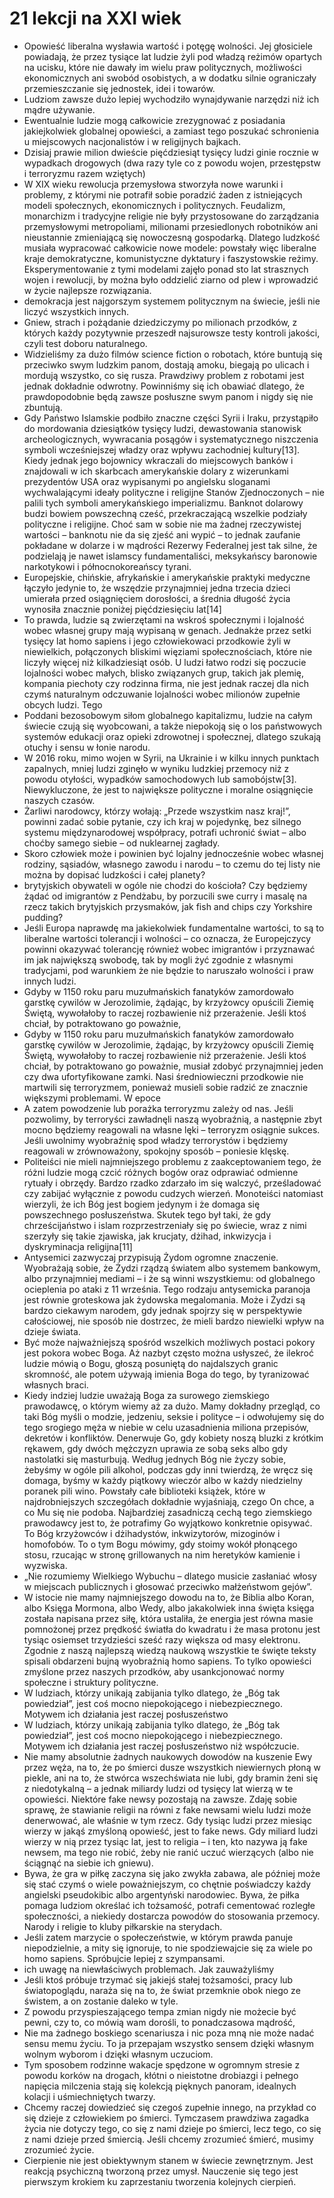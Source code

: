 # 21 lekcji na XXI wiek
- Opowieść liberalna wysławia wartość i potęgę wolności. Jej głosiciele powiadają, że przez tysiące lat ludzie żyli pod władzą reżimów opartych na ucisku, które nie dawały im wielu praw politycznych, możliwości ekonomicznych ani swobód osobistych, a w dodatku silnie ograniczały przemieszczanie się jednostek, idei i towarów.
- Ludziom zawsze dużo lepiej wychodziło wynajdywanie narzędzi niż ich mądre używanie.
- Ewentualnie ludzie mogą całkowicie zrezygnować z posiadania jakiejkolwiek globalnej opowieści, a zamiast tego poszukać schronienia u miejscowych nacjonalistów i w religijnych bajkach.
- Dzisiaj prawie milion dwieście pięćdziesiąt tysięcy ludzi ginie rocznie w wypadkach drogowych (dwa razy tyle co z powodu wojen, przestępstw i terroryzmu razem wziętych)
- W XIX wieku rewolucja przemysłowa stworzyła nowe warunki i problemy, z którymi nie potrafił sobie poradzić żaden z istniejących modeli społecznych, ekonomicznych i politycznych. Feudalizm, monarchizm i tradycyjne religie nie były przystosowane do zarządzania przemysłowymi metropoliami, milionami przesiedlonych robotników ani nieustannie zmieniającą się nowoczesną gospodarką. Dlatego ludzkość musiała wypracować całkowicie nowe modele: powstały więc liberalne kraje demokratyczne, komunistyczne dyktatury i faszystowskie reżimy. Eksperymentowanie z tymi modelami zajęło ponad sto lat strasznych wojen i rewolucji, by można było oddzielić ziarno od plew i wprowadzić w życie najlepsze rozwiązania.
- demokracja jest najgorszym systemem politycznym na świecie, jeśli nie liczyć wszystkich innych.
- Gniew, strach i pożądanie dziedziczymy po milionach przodków, z których każdy pozytywnie przeszedł najsurowsze testy kontroli jakości, czyli test doboru naturalnego.
- Widzieliśmy za dużo filmów science fiction o robotach, które buntują się przeciwko swym ludzkim panom, dostają amoku, biegają po ulicach i mordują wszystko, co się rusza. Prawdziwy problem z robotami jest jednak dokładnie odwrotny. Powinniśmy się ich obawiać dlatego, że prawdopodobnie będą zawsze posłuszne swym panom i nigdy się nie zbuntują.
- Gdy Państwo Islamskie podbiło znaczne części Syrii i Iraku, przystąpiło do mordowania dziesiątków tysięcy ludzi, dewastowania stanowisk archeologicznych, wywracania posągów i systematycznego niszczenia symboli wcześniejszej władzy oraz wpływu zachodniej kultury[13]. Kiedy jednak jego bojownicy wkraczali do miejscowych banków i znajdowali w ich skarbcach amerykańskie dolary z wizerunkami prezydentów USA oraz wypisanymi po angielsku sloganami wychwalającymi ideały polityczne i religijne Stanów Zjednoczonych – nie palili tych symboli amerykańskiego imperializmu. Banknot dolarowy budzi bowiem powszechną cześć, przekraczającą wszelkie podziały polityczne i religijne. Choć sam w sobie nie ma żadnej rzeczywistej wartości – banknotu nie da się zjeść ani wypić – to jednak zaufanie pokładane w dolarze i w mądrości Rezerwy Federalnej jest tak silne, że podzielają je nawet islamscy fundamentaliści, meksykańscy baronowie narkotykowi i północnokoreańscy tyrani.
- Europejskie, chińskie, afrykańskie i amerykańskie praktyki medyczne łączyło jedynie to, że wszędzie przynajmniej jedna trzecia dzieci umierała przed osiągnięciem dorosłości, a średnia długość życia wynosiła znacznie poniżej pięćdziesięciu lat[14]
- To prawda, ludzie są zwierzętami na wskroś społecznymi i lojalność wobec własnej grupy mają wypisaną w genach. Jednakże przez setki tysięcy lat homo sapiens i jego człowiekowaci przodkowie żyli w niewielkich, połączonych bliskimi więziami społecznościach, które nie liczyły więcej niż kilkadziesiąt osób. U ludzi łatwo rodzi się poczucie lojalności wobec małych, blisko związanych grup, takich jak plemię, kompania piechoty czy rodzinna firma, nie jest jednak raczej dla nich czymś naturalnym odczuwanie lojalności wobec milionów zupełnie obcych ludzi. Tego
- Poddani bezosobowym siłom globalnego kapitalizmu, ludzie na całym świecie czują się wyobcowani, a także niepokoją się o los państwowych systemów edukacji oraz opieki zdrowotnej i społecznej, dlatego szukają otuchy i sensu w łonie narodu.
- W 2016 roku, mimo wojen w Syrii, na Ukrainie i w kilku innych punktach zapalnych, mniej ludzi zginęło w wyniku ludzkiej przemocy niż z powodu otyłości, wypadków samochodowych lub samobójstw[3]. Niewykluczone, że jest to największe polityczne i moralne osiągnięcie naszych czasów.
- Żarliwi narodowcy, którzy wołają: „Przede wszystkim nasz kraj!”, powinni zadać sobie pytanie, czy ich kraj w pojedynkę, bez silnego systemu międzynarodowej współpracy, potrafi uchronić świat – albo choćby samego siebie – od nuklearnej zagłady.
- Skoro człowiek może i powinien być lojalny jednocześnie wobec własnej rodziny, sąsiadów, własnego zawodu i narodu – to czemu do tej listy nie można by dopisać ludzkości i całej planety?
- brytyjskich obywateli w ogóle nie chodzi do kościoła? Czy będziemy żądać od imigrantów z Pendżabu, by porzucili swe curry i masalę na rzecz takich brytyjskich przysmaków, jak fish and chips czy Yorkshire pudding?
- Jeśli Europa naprawdę ma jakiekolwiek fundamentalne wartości, to są to liberalne wartości tolerancji i wolności – co oznacza, że Europejczycy powinni okazywać tolerancję również wobec imigrantów i przyznawać im jak największą swobodę, tak by mogli żyć zgodnie z własnymi tradycjami, pod warunkiem że nie będzie to naruszało wolności i praw innych ludzi.
- Gdyby w 1150 roku paru muzułmańskich fanatyków zamordowało garstkę cywilów w Jerozolimie, żądając, by krzyżowcy opuścili Ziemię Świętą, wywołałoby to raczej rozbawienie niż przerażenie. Jeśli ktoś chciał, by potraktowano go poważnie,
- Gdyby w 1150 roku paru muzułmańskich fanatyków zamordowało garstkę cywilów w Jerozolimie, żądając, by krzyżowcy opuścili Ziemię Świętą, wywołałoby to raczej rozbawienie niż przerażenie. Jeśli ktoś chciał, by potraktowano go poważnie, musiał zdobyć przynajmniej jeden czy dwa ufortyfikowane zamki. Nasi średniowieczni przodkowie nie martwili się terroryzmem, ponieważ musieli sobie radzić ze znacznie większymi problemami. W epoce
- A zatem powodzenie lub porażka terroryzmu zależy od nas. Jeśli pozwolimy, by terroryści zawładnęli naszą wyobraźnią, a następnie zbyt mocno będziemy reagowali na własne lęki – terroryzm osiągnie sukces. Jeśli uwolnimy wyobraźnię spod władzy terrorystów i będziemy reagowali w zrównoważony, spokojny sposób – poniesie klęskę.
- Politeiści nie mieli najmniejszego problemu z zaakceptowaniem tego, że różni ludzie mogą czcić różnych bogów oraz odprawiać odmienne rytuały i obrzędy. Bardzo rzadko zdarzało im się walczyć, prześladować czy zabijać wyłącznie z powodu cudzych wierzeń. Monoteiści natomiast wierzyli, że ich Bóg jest bogiem jedynym i że domaga się powszechnego posłuszeństwa. Skutek tego był taki, że gdy chrześcijaństwo i islam rozprzestrzeniały się po świecie, wraz z nimi szerzyły się takie zjawiska, jak krucjaty, dżihad, inkwizycja i dyskryminacja religijna[11]
- Antysemici zazwyczaj przypisują Żydom ogromne znaczenie. Wyobrażają sobie, że Żydzi rządzą światem albo systemem bankowym, albo przynajmniej mediami – i że są winni wszystkiemu: od globalnego ocieplenia po ataki z 11 września. Tego rodzaju antysemicka paranoja jest równie groteskowa jak żydowska megalomania. Może i Żydzi są bardzo ciekawym narodem, gdy jednak spojrzy się w perspektywie całościowej, nie sposób nie dostrzec, że mieli bardzo niewielki wpływ na dzieje świata.
- Być może najważniejszą spośród wszelkich możliwych postaci pokory jest pokora wobec Boga. Aż nazbyt często można usłyszeć, że ilekroć ludzie mówią o Bogu, głoszą posuniętą do najdalszych granic skromność, ale potem używają imienia Boga do tego, by tyranizować własnych braci.
- Kiedy indziej ludzie uważają Boga za surowego ziemskiego prawodawcę, o którym wiemy aż za dużo. Mamy dokładny przegląd, co taki Bóg myśli o modzie, jedzeniu, seksie i polityce – i odwołujemy się do tego srogiego męża w niebie w celu uzasadnienia miliona przepisów, dekretów i konfliktów. Denerwuje Go, gdy kobiety noszą bluzki z krótkim rękawem, gdy dwóch mężczyzn uprawia ze sobą seks albo gdy nastolatki się masturbują. Według jednych Bóg nie życzy sobie, żebyśmy w ogóle pili alkohol, podczas gdy inni twierdzą, że wręcz się domaga, byśmy w każdy piątkowy wieczór albo w każdy niedzielny poranek pili wino. Powstały całe biblioteki książek, które w najdrobniejszych szczegółach dokładnie wyjaśniają, czego On chce, a co Mu się nie podoba. Najbardziej zasadniczą cechą tego ziemskiego prawodawcy jest to, że potrafimy Go wyjątkowo konkretnie opisywać. To Bóg krzyżowców i dżihadystów, inkwizytorów, mizoginów i homofobów. To o tym Bogu mówimy, gdy stoimy wokół płonącego stosu, rzucając w stronę grillowanych na nim heretyków kamienie i wyzwiska.
- „Nie rozumiemy Wielkiego Wybuchu – dlatego musicie zasłaniać włosy w miejscach publicznych i głosować przeciwko małżeństwom gejów”.
- W istocie nie mamy najmniejszego dowodu na to, że Biblia albo Koran, albo Księga Mormona, albo Wedy, albo jakakolwiek inna święta księga została napisana przez siłę, która ustaliła, że energia jest równa masie pomnożonej przez prędkość światła do kwadratu i że masa protonu jest tysiąc osiemset trzydzieści sześć razy większa od masy elektronu. Zgodnie z naszą najlepszą wiedzą naukową wszystkie te święte teksty spisali obdarzeni bujną wyobraźnią homo sapiens. To tylko opowieści zmyślone przez naszych przodków, aby usankcjonować normy społeczne i struktury polityczne.
- W ludziach, którzy unikają zabijania tylko dlatego, że „Bóg tak powiedział”, jest coś mocno niepokojącego i niebezpiecznego. Motywem ich działania jest raczej posłuszeństwo
- W ludziach, którzy unikają zabijania tylko dlatego, że „Bóg tak powiedział”, jest coś mocno niepokojącego i niebezpiecznego. Motywem ich działania jest raczej posłuszeństwo niż współczucie.
- Nie mamy absolutnie żadnych naukowych dowodów na kuszenie Ewy przez węża, na to, że po śmierci dusze wszystkich niewiernych płoną w piekle, ani na to, że stwórca wszechświata nie lubi, gdy bramin żeni się z niedotykalną – a jednak miliardy ludzi od tysięcy lat wierzą w te opowieści. Niektóre fake newsy pozostają na zawsze. Zdaję sobie sprawę, że stawianie religii na równi z fake newsami wielu ludzi może denerwować, ale właśnie w tym rzecz. Gdy tysiąc ludzi przez miesiąc wierzy w jakąś zmyśloną opowieść, jest to fake news. Gdy miliard ludzi wierzy w nią przez tysiąc lat, jest to religia – i ten, kto nazywa ją fake newsem, ma tego nie robić, żeby nie ranić uczuć wierzących (albo nie ściągnąć na siebie ich gniewu).
- Bywa, że gra w piłkę zaczyna się jako zwykła zabawa, ale później może się stać czymś o wiele poważniejszym, co chętnie poświadczy każdy angielski pseudokibic albo argentyński narodowiec. Bywa, że piłka pomaga ludziom określać ich tożsamość, potrafi cementować rozległe społeczności, a niekiedy dostarcza powodów do stosowania przemocy. Narody i religie to kluby piłkarskie na sterydach.
- Jeśli zatem marzycie o społeczeństwie, w którym prawda panuje niepodzielnie, a mity się ignoruje, to nie spodziewajcie się za wiele po homo sapiens. Spróbujcie lepiej z szympansami.
- ich uwagę na niewłaściwych problemach. Jak zauważyliśmy
- Jeśli ktoś próbuje trzymać się jakiejś stałej tożsamości, pracy lub światopoglądu, naraża się na to, że świat przemknie obok niego ze świstem, a on zostanie daleko w tyle.
- Z powodu przyspieszającego tempa zmian nigdy nie możecie być pewni, czy to, co mówią wam dorośli, to ponadczasowa mądrość,
- Nie ma żadnego boskiego scenariusza i nic poza mną nie może nadać sensu memu życiu. To ja przepajam wszystko sensem dzięki własnym wolnym wyborom i dzięki własnym uczuciom.
- Tym sposobem rodzinne wakacje spędzone w ogromnym stresie z powodu korków na drogach, kłótni o nieistotne drobiazgi i pełnego napięcia milczenia stają się kolekcją pięknych panoram, idealnych kolacji i uśmiechniętych twarzy.
- Chcemy raczej dowiedzieć się czegoś zupełnie innego, na przykład co się dzieje z człowiekiem po śmierci. Tymczasem prawdziwa zagadka życia nie dotyczy tego, co się z nami dzieje po śmierci, lecz tego, co się z nami dzieje przed śmiercią. Jeśli chcemy zrozumieć śmierć, musimy zrozumieć życie.
- Cierpienie nie jest obiektywnym stanem w świecie zewnętrznym. Jest reakcją psychiczną tworzoną przez umysł. Nauczenie się tego jest pierwszym krokiem ku zaprzestaniu tworzenia kolejnych cierpień.
